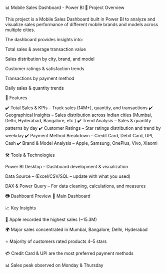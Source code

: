 📊 Mobile Sales Dashboard - Power BI
📌 Project Overview

This project is a Mobile Sales Dashboard built in Power BI to analyze and visualize sales performance of different mobile brands and models across multiple cities.

The dashboard provides insights into:

Total sales & average transaction value

Sales distribution by city, brand, and model

Customer ratings & satisfaction trends

Transactions by payment method

Daily sales & quantity trends

🚀 Features

✔️ Total Sales & KPIs – Track sales (14M+), quantity, and transactions
✔️ Geographical Insights – Sales distribution across Indian cities (Mumbai, Delhi, Hyderabad, Bangalore, etc.)
✔️ Trend Analysis – Sales & quantity patterns by day
✔️ Customer Ratings – Star ratings distribution and trend by weekday
✔️ Payment Method Breakdown – Credit Card, Debit Card, UPI, Cash
✔️ Brand & Model Analysis – Apple, Samsung, OnePlus, Vivo, Xiaomi

🛠 Tools & Technologies

Power BI Desktop – Dashboard development & visualization

Data Source – (Excel/CSV/SQL – update with what you used)

DAX & Power Query – For data cleaning, calculations, and measures

📷 Dashboard Preview
🔹 Main Dashboard

📈 Key Insights

📱 Apple recorded the highest sales (~15.3M)

🌍 Major sales concentrated in Mumbai, Bangalore, Delhi, Hyderabad

⭐ Majority of customers rated products 4–5 stars

💳 Credit Card & UPI are the most preferred payment methods

📊 Sales peak observed on Monday & Thursday

